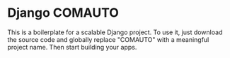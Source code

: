 # Django COMAUTO

This is a boilerplate for a scalable Django project. To use it, just download the source code and globally replace "COMAUTO" with a meaningful project name. Then start building your apps.